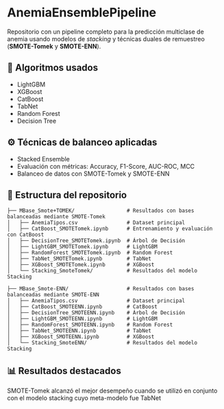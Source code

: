 # AnemiaEnsemblePipeline

Repositorio con un pipeline completo para la predicción multiclase de anemia usando modelos de *stacking* y técnicas duales de remuestreo (**SMOTE-Tomek** y **SMOTE-ENN**).

## 🧠 Algoritmos usados
- LightGBM
- XGBoost
- CatBoost
- TabNet
- Random Forest
- Decision Tree
  

## ⚙️ Técnicas de balanceo aplicadas
- Stacked Ensemble
- Evaluación con métricas: Accuracy, F1-Score, AUC-ROC, MCC
- Balanceo de datos con SMOTE-Tomek y SMOTE-ENN
## 📁 Estructura del repositorio

```
├── MBase_Smote+TOMEK/                 # Resultados con bases balanceadas mediante SMOTE-Tomek
│   ├── AnemiaTipos.csv                # Dataset principal
│   ├── CatBoost_SMOTETomek.ipynb      # Entrenamiento y evaluación con CatBoost
│   ├── DecisionTree_SMOTETomek.ipynb  # Árbol de Decisión
│   ├── LightGBM_SMOTETomek.ipynb      # LightGBM
│   ├── RandomForest_SMOTETomek.ipynb  # Random Forest
│   ├── TabNet_SMOTETomek.ipynb        # TabNet
│   ├── XGBoost_SMOTETomek.ipynb       # XGBoost
│   └── Stacking_SmoteTomek/           # Resultados del modelo Stacking

├── MBase_Smote-ENN/                   # Resultados con bases balanceadas mediante SMOTE-ENN
│   ├── AnemiaTipos.csv                # Dataset principal
│   ├── CatBoost_SMOTEENN.ipynb        # CatBoost
│   ├── DecisionTree_SMOTEENN.ipynb    # Árbol de Decisión
│   ├── LightGBM_SMOTEENN.ipynb        # LightGBM
│   ├── RandomForest_SMOTEENN.ipynb    # Random Forest
│   ├── TabNet_SMOTEENN.ipynb          # TabNet
│   ├── XGBoost_SMOTEENN.ipynb         # XGBoost
│   └── Stacking_SmoteENN/             # Resultados del modelo Stacking
```


## 📊 Resultados destacados
SMOTE-Tomek alcanzó el mejor desempeño cuando se utilizó en conjunto con el modelo stacking cuyo meta-modelo fue TabNet

 


